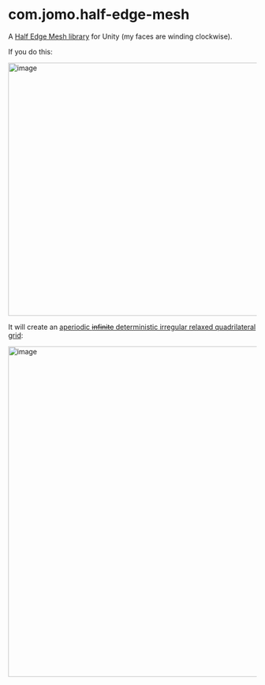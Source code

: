 # com.jomo.half-edge-mesh
A [Half Edge Mesh library](https://jerryyin.info/geometry-processing-algorithms/half-edge/) for Unity (my faces are winding clockwise).


If you do this:

<img width="513" alt="image" src="https://github.com/user-attachments/assets/323470be-fc58-4ab1-8344-619c3a715145" />

It will create an [aperiodic ~~infinite~~ deterministic irregular relaxed quadrilateral grid](https://www.youtube.com/watch?v=5xrRTOikBBg&t=2191s):

<img width="670" alt="image" src="https://github.com/user-attachments/assets/054539a6-3060-48c4-9ed3-cfab570730dc" />
